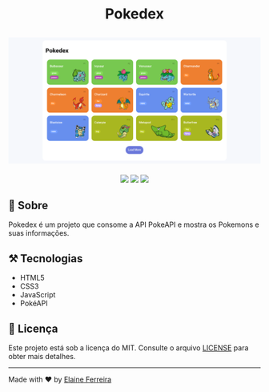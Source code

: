<h1 align="center">Pokedex</h1>

<h2 align="center">
<img src="./assets/img/banner-Pokedex.png" target="_blank"></a>
</h2>

<div align="center">
  <img src="https://img.shields.io/badge/HTML5-E34F26?style=flat&logo=html5&logoColor=white">
  <img src="https://img.shields.io/badge/CSS3-1572B6?style=flat&logo=css3&logoColor=white">
  <img src="https://img.shields.io/badge/JavaScript-F7DF1E?style=flat&logo=javascript&logoColor=black">
</div>

## 📘 Sobre
Pokedex é um projeto que consome a API PokeAPI e mostra os Pokemons e suas informações.

## ⚒️ Tecnologias
- HTML5
- CSS3
- JavaScript
- PokéAPI

## 📄 Licença
Este projeto está sob a licença do MIT. Consulte o arquivo [LICENSE](/LICENSE) para obter mais detalhes.

<hr>

Made with ❤️ by [Elaine Ferreira](https://github.com/elainefs)
